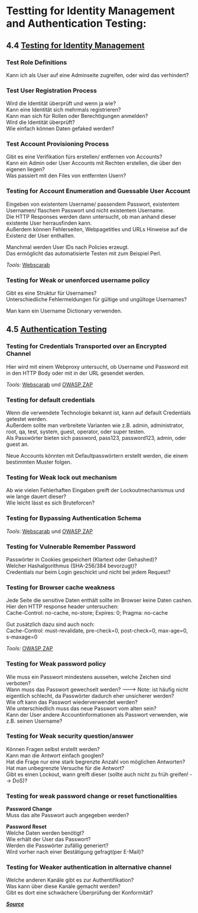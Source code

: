 # Testting for Identity Management and Authentication Testing:

## 4.4 [Testing for Identity Management](https://www.owasp.org/index.php/Testing_Identity_Management)

### Test Role Definitions  
Kann ich als User auf eine Adminseite zugreifen, oder wird das verhindert?   

### Test User Registration Process  
Wird die Identität überprüft und wenn ja wie?  
Kann eine Identität sich mehrmals registrieren?  
Kann man sich für Rollen oder Berechtigungen anmelden?  
Wird die Identität überprüft?  
Wie einfach können Daten gefaked werden?  

### Test Account Provisioning Process  
Gibt es eine Verifikation fürs erstellen/ entfernen von Accounts?  
Kann ein Admin oder User Accounts mit Rechten erstellen, die über den eigenen liegen?  
Was passiert mit den Files von entfernten Usern?  

### Testing for Account Enumeration and Guessable User Account    
Eingeben von existentem Username/ passendem Passwort, existentem Usernamen/ flaschem Passwort und nicht existentem Username.  
Die HTTP Responses werden dann untersucht, ob man anhand dieser existente User herrausfinden kann.  
Außerdem können Fehlerseiten, Webpagetitles und URLs Hinweise auf die Existenz der User enthalten.  

Manchmal werden User IDs nach Policies erzeugt.  
Das ermöglicht das automatisierte Testen mit zum Beispiel Perl.  

*Tools:* [Webscarab](https://www.owasp.org/index.php/Category:OWASP_WebScarab_Project)

### Testing for Weak or unenforced username policy   
Gibt es eine Struktur für Usernames?  
Unterschiedliche Fehlermeldungen für gültige und ungültoge Usernames?  

Man kann ein Username Dictionary verwenden.



## 4.5 [Authentication Testing](https://www.owasp.org/index.php/Testing_for_authentication)


### Testing for Credentials Transported over an Encrypted Channel   
Hier wird mit einem Webproxy untersucht, ob Username und Password mit in den HTTP Body oder mit in der URL gesendet werden.   

*Tools:* [Webscarab](https://www.owasp.org/index.php/Category:OWASP_WebScarab_Project)
 und [OWASP ZAP](https://www.owasp.org/index.php/OWASP_Zed_Attack_Proxy_Project)    

### Testing for default credentials    
Wenn die verwendete Technologie bekannt ist, kann auf default Credentials getestet werden.  
Außerdem sollte man verbreitete Varianten wie z.B. admin, administrator, root, qa, test, system, guest, operator, oder super testen.  
Als Passwörter bieten sich password, pass123, password123, admin, oder guest an.  

Neue Accounts könnten mit Defaultpasswörtern erstellt werden, die einem bestimmten Muster folgen.  

### Testing for Weak lock out mechanism   
Ab wie vielen Fehlerhaften Eingaben greift der Lockoutmechanismus und wie lange dauert dieser?  
Wie leicht lässt es sich Bruteforcen?  

### Testing for Bypassing Authentication Schema   

*Tools*: [Webscarab](https://www.owasp.org/index.php/Category:OWASP_WebScarab_Project)
 und [OWASP ZAP](https://www.owasp.org/index.php/OWASP_Zed_Attack_Proxy_Project)  

### Testing for Vulnerable Remember Password    
Passwörter in Cookies gespeichert (Klartext oder Gehashed)?  
Welcher Hashalgorithmus (SHA-256/384 bevorzugt)?  
Credentials nur beim Login geschickt und nicht bei jedem Request?  

### Testing for Browser cache weakness   
Jede Seite die sensitive Daten enthält sollte im Browser keine Daten cashen.  
Hier den HTTP response header untersuchen:  
Cache-Control: no-cache, no-store; Expires: 0; Pragma: no-cache  

Gut zusätzlich dazu sind auch noch:  
Cache-Control: must-revalidate, pre-check=0, post-check=0, max-age=0, s-maxage=0  

*Tools:* [OWASP ZAP](https://www.owasp.org/index.php/OWASP_Zed_Attack_Proxy_Project)  

### Testing for Weak password policy  
Wie muss ein Passwort mindestens aussehen, welche Zeichen sind verboten?  
Wann muss das Passwort gewechselt werden? ---> Note: ist häufig nicht eigentlich schlecht, da Passwörter dadurch eher unsicherer werden?  
Wie oft kann das Passwort wiederverwendet werden?  
Wie unterschiedlich muss das neue Passwort vom alten sein?  
Kann der User andere Accountinformationen als Passwort verwenden, wie z.B. seinen Username?  

### Testing for Weak security question/answer  
Können Fragen selbst erstellt werden?  
Kann man die Antwort einfach googlen?  
Hat die Frage nur eine stark begrenzte Anzahl von möglichen Antworten?  
Hat man unbegrenzte Versuche für die Antwort?  
Gibt es einen Lockout, wann greift dieser (sollte auch nicht zu früh greifen! --> DoS)?  

### Testing for weak password change or reset functionalities

**Password Change**  
Muss das alte Passwort auch angegeben werden?  

**Password Reset**  
Welche Daten werden benötigt?  
Wie erhält der User das Passwort?  
Werden die Passwörter zufällig generiert?  
Wird vorher nach einer Bestätigung gefragt(per E-Mail)?  

### Testing for Weaker authentication in alternative channel  
Welche anderen Kanäle gibt es zur Authentifikation?  
Was kann über diese Kanäle gemacht werden?  
Gibt es dort eine schwächere Überprüfung der Konformität?  

***[Source](https://www.owasp.org/images/1/19/OTGv4.pdf)***
